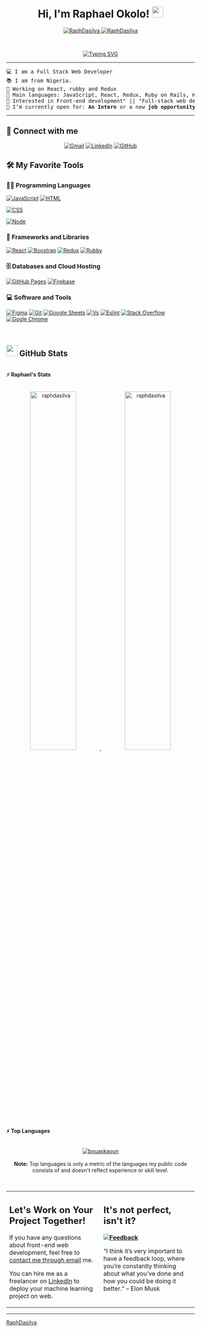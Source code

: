 <h1 align="center">
Hi, I'm Raphael Okolo!
	<a href="https://github.com/RaphDasilva" target="_self">
		<img src="https://media.giphy.com/media/hvRJCLFzcasrR4ia7z/giphy.gif" width="30">
	</a>
</h1>
<p align="center">
	<a href="https://github.com/RaphDasilva">
		<img src="https://komarev.com/ghpvc/?username=bouaskaoun&label=Profile%20views&color=0e75b6&style=flat" alt="RaphDasilva" />
	</a>
	<a href="https://github.com/RaphDasilva">
		<img src="https://img.shields.io/github/followers/bouaskaoun?label=Followers" alt="RaphDasilva" />
	</a>
</p>
<br/>
<p align="center">
	<a href="https://git.io/typing-svg"><img src="https://readme-typing-svg.herokuapp.com?font=Fira+Code&weight=600&pause=1000&color=F7855B&width=435&lines=Full-Stack+Software+Developer+;javaScript+with+a+love+for+React+;Love+playing+with+photoshop;Open+to+new+opportunities." alt="Typing SVG" /></a>
  </p>

<hr>

<pre>
💻 I am a Full Stack Web Developer
📚 I am from Nigeria.
🔭 Working on React, rubby and Redux
🌟 Main languages: JavaScript, React, Redux, Ruby on Rails, HTML/CSS,
🚩 Interested in Front-end development" || "Full-stack web development
🤔 I’m currently open for: <b>An Intern</b> or a new <b>job opportunity</b>, this is <a href="#" target="_blank">MY RESUME.</a>
</pre>
<hr>

## 🤝 Connect with me
<p align="center">
	<a href="mailto:dasilvaz2017@gmail.com"><img img src="https://img.shields.io/badge/gmail-%23EA4335.svg?style=plastic&logo=gmail&logoColor=white" alt="Gmail"/></a>
	<a href="https://www.linkedin.com/in/raphael-okolo-480012227/"><img src="https://img.shields.io/badge/linkedin-%230A66C2.svg?style=plastic&logo=linkedin&logoColor=white" alt="LinkedIn"/></a>
	<a href="https://github.com/RaphDasilva/"><img src="https://img.shields.io/badge/github-%23181717.svg?style=plastic&logo=github&logoColor=white" alt="GitHub"/></a>
</p>

## 🛠️ My Favorite Tools

### 👨‍💻 Programming Languages

<p>
    <a href="https://github.com/RaphDasilva"><img alt="JavaScript" src="https://img.shields.io/badge/JavaScript%20-%23F7DF1E.svg?logo=javascript&logoColor=black"></a>
    <a href="https://github.com/RaphDasilva"><img alt="HTML" src="https://img.shields.io/badge/HTML5-E34F26?style=for-the-badge&logo=html5&logoColor=white"></a>
  
  <a href="https://github.com/RaphDasilva"><img alt="CSS" src="https://img.shields.io/badge/CSS3-1572B6?style=for-the-badge&logo=css3&logoColor=white"></a>
  
  <a href="https://github.com/RaphDasilva"><img alt="Node" src="https://img.shields.io/badge/Node.js-43853D?style=for-the-badge&logo=node.js&logoColor=white"></a>

### 🧰 Frameworks and Libraries

<p>
    <a href="https://github.com/RaphDasilva"><img alt="React" src="https://img.shields.io/badge/React-20232A?style=for-the-badge&logo=react&logoColor=61DAFB"></a>
    <a href="https://github.com/RaphDasilva"><img alt="Boostrap" src="https://img.shields.io/badge/Bootstrap-563D7C?style=for-the-badge&logo=bootstrap&logoColor=white"></a>
    <a href="https://github.com/RaphDasilva"><img alt="Redux" src="https://img.shields.io/badge/Redux-593D88?style=for-the-badge&logo=redux&logoColor=white"></a>
    <a href="https://github.com/RaphDasilva"><img alt="Rubby" src="https://img.shields.io/badge/Ruby_on_Rails-CC0000?style=for-the-badge&logo=ruby-on-rails&logoColor=white"></a>
</p>

### 🗄️ Databases and Cloud Hosting

<p>
    <a href="https://github.com/RaphDasilva"><img alt="GitHub Pages" src="https://img.shields.io/badge/GitHub%20Pages-%23327FC7.svg?logo=github&logoColor=white"></a>
    <a href="https://github.com/RaphDasilva"><img alt="Firebase" src ="https://img.shields.io/badge/Firebase-%23FF6F00.svg?logo=firebase&logoColor=white"></a>
</p>

### 💻 Software and Tools

<p>
    <a href="https://github.com/RaphDasilva"><img alt="Figma" src="https://img.shields.io/badge/Figma-F24E1E?style=for-the-badge&logo=figma&logoColor=white"></a>
    <a href="https://github.com/RaphDasilva"><img alt="Git" src="https://img.shields.io/badge/Git%20-%23F05033.svg?logo=git&logoColor=white"></a>
    <a href="https://github.com/RaphDasilva"><img alt="Google Sheets" src="https://img.shields.io/badge/Google%20Sheets%20-%2334A853.svg?logo=google%20sheets&logoColor=white"></a>
    <a href="https://github.com/RaphDasilva"><img alt="Vs" src="https://img.shields.io/badge/Visual_Studio-5C2D91?style=for-the-badge&logo=visual%20studio&logoColor=white"></a>
    <a href="https://github.com/RaphDasilva"><img alt="Eslint" src="https://img.shields.io/badge/eslint-3A33D1?style=for-the-badge&logo=eslint&logoColor=white"></a>
    <a href="https://github.com/RaphDasilva"><img alt="Stack Overflow" src="https://img.shields.io/badge/-Stack%20Overflow-FE7A16?logo=stack-overflow&logoColor=white"></a>
    <a href="https://github.com/Bouaskaoun"><img alt="Gogle Chrome" src="https://img.shields.io/badge/Google_chrome-4285F4?style=for-the-badge&logo=Google-chrome&logoColor=white"></a>
</p>
</br>

<!--
### 👨🏽‍💻 Workspace
<p>
    <a href="https://github.com/RaphDasilva"><img alt="Macbook Air M1" src="https://img.shields.io/badge/Apple-MacBook_Air_2020-999999?style=for-the-badge&logo=apple&logoColor=white"></a>
</p>
-->


## <a href="https://github.com/RaphDasilva"><img src="https://www.blumbergdigital.com/wp-content/uploads/2020/10/stats-graphic-statistics-business-512.png" width="30"></a> GitHub Stats

<br/>
<summary><b>⚡ Raphael's Stats</b></summary>
<br/>
<p align="center">
	<a href="https://github.com/RaphDasilva">
	<img width="49.5%" src="https://github-readme-stats.vercel.app/api?username=raphdasilva&show_icons=true" alt="raphdasilva">
	<img width="49.5%" src="https://github-readme-streak-stats.herokuapp.com/?user=raphdasilva" alt="raphdasilva">
	</a>
	<br/>
</p>
<br/>
<!--
<summary><b>⚡ Activity graph</b></summary>
<br/>
<p align="center">
	<a href="https://github.com/RaphDasilva">
		<img src="https://activity-graph.herokuapp.com/graph?username=raphdasilva&bg_color=ffffff&color=000000&line=000000&point=000000&area=true&hide_border=true" alt="raphdasilva">
	</a>
</p>
<br/>
-->
<summary><b>⚡ Top Languages</b></summary>
<br/>

<p align="center">
	<a href="https://github.com/RaphDasilva">
	<img src="https://github-readme-stats.vercel.app/api/top-langs/?username=raphdasilva&langs_count=8&layout=compact" alt="bouaskaoun">
	</a>
	<br/>
<br/>
<b>Note:</b> Top languages is only a metric of the languages my public code consists of and doesn't reflect experience or skill level.
</p>
<br/>

<table style="border: none">
  <tr>
  <td width="50%" valign="top">

## Let's Work on Your Project Together!

If you have any questions about front-end web development, feel free to <a href="mailto:dasilvaz2017@gmail.com">contact me through email</a> me.

You can hire me as a freelancer on <a href="https://www.linkedin.com/in/raphael-okolo-480012227/">LinkedIn</a> to deploy your machine learning project on web.

  </td>
  <td width="50%" valign="top">

## It's not perfect, isn't it?

**<a href="https://github.com/RaphDasilva"><img alt="Feedback" src="https://img.shields.io/badge/Ask%20me-anything-1abc9c.svg"></a>**

“I think it’s very important to have a feedback loop, where you’re constantly thinking about what you’ve done and how you could be doing it better.”
– Elon Musk

  </td>
  </tr>
</table>

------

[RaphDasilva](https://github.com/RaphDasilva)
